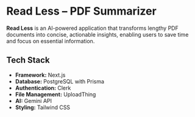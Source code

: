 # Read Less – PDF Summarizer  

**Read Less** is an AI-powered application that transforms lengthy PDF documents into concise, actionable insights, enabling users to save time and focus on essential information.  

## Tech Stack  
- **Framework:** Next.js
- **Database:** PostgreSQL with Prisma  
- **Authentication:** Clerk  
- **File Management:** UploadThing  
- **AI:** Gemini API  
- **Styling:** Tailwind CSS  
